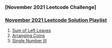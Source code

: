 ### [November 2021 Leetcode Challenge]

### [November 2021 Leetcode Solution Playlist](https://www.youtube.com/playlist?list=PLEI-q7w3s9gT2IeinxSocuxyOKMB4H2zF)

1. [Sum of Left Leaves]( /November2021/C++/Sum_of_Left_Leaves.cpp)
2. [Arranging Coins]( /November2021/C++/Arranging_Coins.cpp)
3. [Single Number III](/November2021/C++/Single_Number_III.cpp)